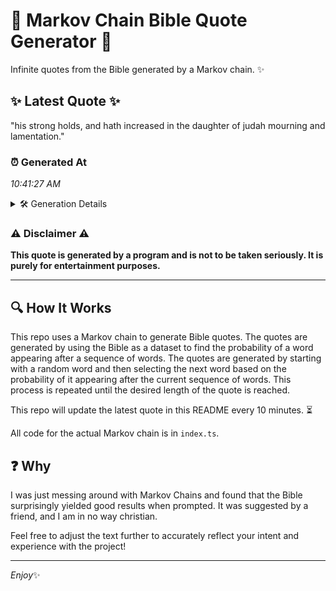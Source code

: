 # 📖 Markov Chain Bible Quote Generator 📖

Infinite quotes from the Bible generated by a Markov chain. ✨

## ✨ Latest Quote ✨
"his strong holds, and hath increased in the daughter of judah mourning and lamentation."

### ⏰ Generated At
*10:41:27 AM*

<details>
    <summary>🛠️ Generation Details</summary>
    <p>
        <strong>🌱 Seed:</strong> his<br>
        <strong>🔄 Iterations:</strong> 13<br>
        <strong>📜 Context History:</strong><br>[ his ]: strong<br>[ his, strong ]: holds,<br>[ his, strong, holds, ]: and<br>[ his, strong, holds,, and ]: hath<br>[ his, strong, holds,, and, hath ]: increased<br>[ his, strong, holds,, and, hath, increased ]: in<br>[ strong, holds,, and, hath, increased, in ]: the<br>[ holds,, and, hath, increased, in, the ]: daughter<br>[ and, hath, increased, in, the, daughter ]: of<br>[ hath, increased, in, the, daughter, of ]: judah<br>[ increased, in, the, daughter, of, judah ]: mourning<br>[ in, the, daughter, of, judah, mourning ]: and<br>[ the, daughter, of, judah, mourning, and ]: lamentation.<br>
    </p>
</details>

### ⚠️ Disclaimer ⚠️
**This quote is generated by a program and is not to be taken seriously. It is purely for entertainment purposes.**

---

## 🔍 How It Works

This repo uses a Markov chain to generate Bible quotes. The quotes are generated by using the Bible as a dataset to find the probability of a word appearing after a sequence of words. The quotes are generated by starting with a random word and then selecting the next word based on the probability of it appearing after the current sequence of words. This process is repeated until the desired length of the quote is reached.

This repo will update the latest quote in this README every 10 minutes. ⏳

All code for the actual Markov chain is in `index.ts`.

## ❓ Why

I was just messing around with Markov Chains and found that the Bible surprisingly yielded good results when prompted. 
It was suggested by a friend, and I am in no way christian.

Feel free to adjust the text further to accurately reflect your intent and experience with the project!

---

*Enjoy*✨
